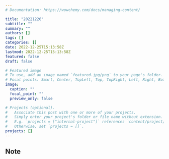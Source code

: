 ```yaml
---
# Documentation: https://wowchemy.com/docs/managing-content/

title: "20221226"
subtitle: ""
summary: ""
authors: []
tags: []
categories: []
date: 2022-12-25T15:13:58Z
lastmod: 2022-12-25T15:13:58Z
featured: false
draft: false

# Featured image
# To use, add an image named `featured.jpg/png` to your page's folder.
# Focal points: Smart, Center, TopLeft, Top, TopRight, Left, Right, BottomLeft, Bottom, BottomRight.
image:
  caption: ""
  focal_point: ""
  preview_only: false

# Projects (optional).
#   Associate this post with one or more of your projects.
#   Simply enter your project's folder or file name without extension.
#   E.g. `projects = ["internal-project"]` references `content/project/deep-learning/index.md`.
#   Otherwise, set `projects = []`.
projects: []
---
```


## Note

